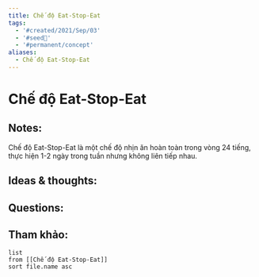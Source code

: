 ```yaml
---
title: Chế độ Eat-Stop-Eat
tags:
  - '#created/2021/Sep/03'
  - '#seed🥜'
  - '#permanent/concept'
aliases:
  - Chế độ Eat-Stop-Eat
---
```

# Chế độ Eat-Stop-Eat

## Notes:
Chế độ Eat-Stop-Eat là một chế độ nhịn ăn hoàn toàn trong vòng 24 tiếng, thực hiện 1-2 ngày trong tuần nhưng không liên tiếp nhau.

## Ideas & thoughts:

## Questions:


## Tham khảo:
```dataview
list
from [[Chế độ Eat-Stop-Eat]]
sort file.name asc
```